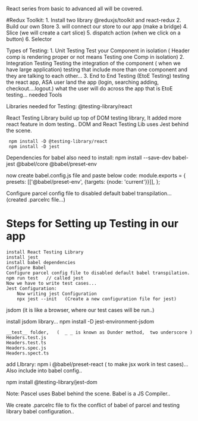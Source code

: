React series from basic to advanced all will be covered.

#Redux Toolkit: 1. Install two library @reduxjs/toolkit and react-redux 2. Build our own Store 3. will connect our store to our app (make a bridge) 4. Slice (we will create a cart slice) 5. dispatch action (when we click on a button) 6. Selector

Types of Testing: 1. Unit Testing
Test your Component in isolation ( Header comp is rendering proper or not means Testing one Comp in isolation) 2. Integration Testing
Testing the integration of the component ( when we have large application) testing that include more than one component and they are talking to each other... 3. End to End Testing (EtoE Testing)
testing the react app, ASA user land the app (login, searching adding, checkout....logout.) what the user will do across the app that is EtoE testing... needed Tools


<!-- -------------------------------------------------------------------- -->
Libraries needed for Testing:
@testing-library/react

React Testing Library build up top of DOM testing library, It added more react feature in dom testing..
DOM and React Testing Lib uses Jest behind the scene.

     npm install -D @testing-library/react
     npm install -D jest

Dependencies for babel also need to install:
npm install --save-dev babel-jest @babel/core @babel/preset-env

now create babel.config.js file and paste below code:
module.exports = {
presets: [['@babel/preset-env', {targets: {node: 'current'}}]],
};

Configure parcel config file to disabled default babel transpilation... (created .parcelrc file...)


# Steps for Setting up Testing in our app
    install React Testing Library
    install jest
    install babel dependencies
    Configure Babel
    Configure parcel config file to disabled default babel transpilation.
    npm run test   // called jest
    Now we have to write test cases...
    Jest Configuration:
        Now writing jest Configuration
        npx jest --init   (Create a new configuration file for jest)
jsdom  (it is like a browser, where our test cases will be run..)

install jsdom library...
    npm install -D jest-environment-jsdom

    __test__ folder,   (  _ _ is known as Dunder method,  two underscore )
    Headers.test.js
    Headers.test.ts
    Headers.spec.js
    Headers.spect.ts

add LIbrary:   npm i @babel/preset-react  ( to make jsx work in test cases)...
Also include into babel config..

npm install @testing-library/jest-dom   

<!-- ------------------------------------------------------------------ -->

Note: 
    Pascel uses Babel behind the scene.
    Babel is a JS Compiler..

We create .parcelrc file to fix the conflict of babel of parcel and testing library babel configuration..
